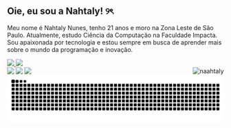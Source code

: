 ## Oie, eu sou a Nahtaly! ୨ৎ

Meu nome é Nahtaly Nunes, tenho 21 anos e moro na Zona Leste de São Paulo. Atualmente, estudo Ciência da Computação na Faculdade Impacta. Sou apaixonada por tecnologia e estou sempre em busca de aprender mais sobre o mundo da programação e inovação.

  <div>
    <a href="https://github.com/naahtaly"> 
 <img height="180em" src="https://github-readme-stats.vercel.app/api?username=naahtaly&show_icons=true&theme=dracula&include_all_commits=true&count_private=true"/> <img height="120em" src="https://github-readme-stats.vercel.app/api/top-langs/?username=naahtaly&layout=compact&langs_count=16&theme=dracula"/>
</div>


<img align="right" alt="naahtaly" src="https://media.discordapp.net/attachments/1331098157840334901/1345182969169575986/download20250205205045_online-video-cutter.com.gif?ex=67c39ec4&is=67c24d44&hm=c6717475be9a7c5bed075aebe63860f1eaedce4b4a1fd4e9fb6b94e61b731a7e&=">

<div>
  <a href="https://instagram.com/naahtaly" target="_blank"><img src="https://img.shields.io/badge/-Instagram-%23E4405F?style=for-the-badge&logo=instagram&logoColor=white" target="_blank"></a>
  <a href = "mailto:nahtalyferreira@gmail.com"><img src="https://img.shields.io/badge/-Gmail-%23333?style=for-the-badge&logo=gmail&logoColor=white" target="_blank"></a>
  <a href="https://www.linkedin.com/in/nahtaly-nunes-41563b207/"target="_blank"><img src="https://img.shields.io/badge/-LinkedIn-%230077B5?style=for-the-badge&logo=linkedin&logoColor=white" target="_blank"></a> 
</div>

<picture>
 <source media="(prefers-color-scheme: dark)" srcset="https://raw.githubusercontent.com/naahtaly/naahtaly/output/github-contribution-grid-snake-dark.svg">
 <source media="(prefers-color-scheme: light)" srcset="https://raw.githubusercontent.com/naahtaly/naahtaly/output/github-contribution-grid-snake.svg">
 <img alt="github contribution grid snake animation" src="https://raw.githubusercontent.com/naahtaly/naahtaly/output/github-contribution-grid-snake.svg">
</picture>

